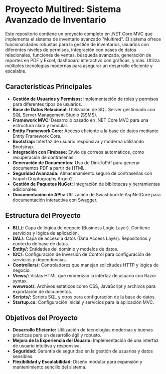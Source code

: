 # Proyecto Multired: Sistema Avanzado de Inventario

Este repositorio contiene un proyecto completo en .NET Core MVC que implementa el sistema de inventario avanzado "Multired". El sistema ofrece funcionalidades robustas para la gestión de inventarios, usuarios con diferentes niveles de permisos, integración con bases de datos relacionales, funciones de ventas, búsqueda avanzada, generación de reportes en PDF y Excel, dashboard interactivo con gráficas, y más. Utiliza múltiples tecnologías modernas para asegurar un desarrollo eficiente y escalable.

## Características Principales

- **Gestión de Usuarios y Permisos:** Implementación de roles y permisos para diferentes tipos de usuarios.
- **Base de Datos Relacional:** Utilización de SQL Server gestionado con SQL Server Management Studio (SSMS).
- **Framework MVC:** Desarrollo basado en .NET Core MVC para una estructura clara y modular.
- **Entity Framework Core:** Acceso eficiente a la base de datos mediante Entity Framework Core.
- **Bootstrap:** Interfaz de usuario responsiva y moderna utilizando Bootstrap.
- **Integración con Firebase:** Envío de correos automáticos, como recuperación de contraseñas.
- **Generación de Documentos:** Uso de DinkToPdf para generar documentos PDF a partir de HTML.
- **Seguridad Avanzada:** Almacenamiento seguro de contraseñas con Isopoh.Cryptography.Argon2.
- **Gestión de Paquetes NuGet:** Integración de bibliotecas y herramientas adicionales.
- **Documentación de APIs:** Utilización de Swashbuckle.AspNetCore para documentación interactiva con Swagger.

## Estructura del Proyecto

- **BLL/:** Capa de lógica de negocio (Business Logic Layer). Contiene servicios y lógica de aplicación.
- **DAL/:** Capa de acceso a datos (Data Access Layer). Repositorios y contexto de base de datos.
- **Entity/:** Entidades del dominio y modelos de datos.
- **IOC/:** Configuración de Inversión de Control para configuración de servicios y dependencias.
- **Controllers/:** Controladores que manejan solicitudes HTTP y lógica de negocio.
- **Views/:** Vistas HTML que renderizan la interfaz de usuario con Razor syntax.
- **wwwroot/:** Archivos estáticos como CSS, JavaScript y archivos para exportación de documentos.
- **Scripts/:** Scripts SQL y otros para configuración de la base de datos.
- **Startup.cs:** Configuración inicial y servicios para la aplicación MVC.

## Objetivos del Proyecto

- **Desarrollo Eficiente:** Utilización de tecnologías modernas y buenas prácticas para un desarrollo ágil y robusto.
- **Mejora de la Experiencia del Usuario:** Implementación de una interfaz de usuario intuitiva y responsiva.
- **Seguridad:** Garantía de seguridad en la gestión de usuarios y datos sensibles.
- **Flexibilidad y Escalabilidad:** Diseño modular para expansión y mantenimiento sencillo del sistema.

